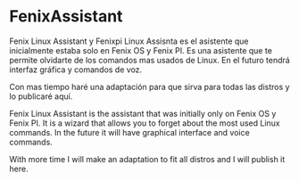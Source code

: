 # FenixAssistant

Fenix Linux Assistant y Fenixpi Linux Assisnta es el asistente que inicialmente estaba solo en Fenix OS y Fenix PI. Es una asistente que te permite olvidarte de los comandos mas usados de Linux.
En el futuro tendrá interfaz gráfica y comandos de voz.

Con mas tiempo haré una adaptación para que sirva para todas las distros y lo publicaré aquí.


Fenix Linux Assistant is the assistant that was initially only on Fenix OS y Fenix PI. It is a wizard that allows you to forget about the most used Linux commands.
In the future it will have graphical interface and voice commands.

With more time I will make an adaptation to fit all distros and I will publish it here.
